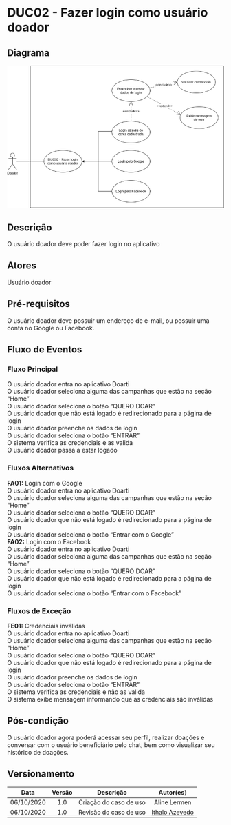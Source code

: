 # DUC02 - Fazer login como usuário doador  

## Diagrama  

![DUC02](../../../../assets/images/casosDeUso/DUC02.png)

## Descrição  

O usuário doador deve poder fazer login no aplicativo  
 
## Atores  

Usuário doador  

## Pré-requisitos

O usuário doador deve possuir um endereço de e-mail, ou possuir uma conta no Google ou Facebook.  

## Fluxo de Eventos  

### Fluxo Principal  

O usuário doador entra no aplicativo Doarti  
O usuário doador seleciona alguma das campanhas que estão na seção “Home”  
O usuário doador seleciona o botão “QUERO DOAR”  
O usuário doador que não está logado é redirecionado para a página de login  
O usuário doador preenche os dados de login  
O usuário doador seleciona o botão “ENTRAR”  
O sistema verifica as credenciais e as valida  
O usuário doador passa a estar logado  

### Fluxos Alternativos  

**FA01:** Login com o Google  
O usuário doador entra no aplicativo Doarti  
O usuário doador seleciona alguma das campanhas que estão na seção “Home”  
O usuário doador seleciona o botão “QUERO DOAR”  
O usuário doador que não está logado é redirecionado para a página de login  
O usuário doador seleciona o botão “Entrar com o Google”  
**FA02:** Login com o Facebook  
O usuário doador entra no aplicativo Doarti  
O usuário doador seleciona alguma das campanhas que estão na seção “Home”  
O usuário doador seleciona o botão “QUERO DOAR”  
O usuário doador que não está logado é redirecionado para a página de login  
O usuário doador seleciona o botão “Entrar com o Facebook”  


### Fluxos de Exceção  

**FE01:** Credenciais inválidas  
O usuário doador entra no aplicativo Doarti  
O usuário doador seleciona alguma das campanhas que estão na seção “Home”  
O usuário doador seleciona o botão “QUERO DOAR”  
O usuário doador que não está logado é redirecionado para a página de login  
O usuário doador preenche os dados de login  
O usuário doador seleciona o botão “ENTRAR”  
O sistema verifica as credenciais e não as valida  
O sistema exibe mensagem informando que as credenciais são inválidas  


## Pós-condição 

O usuário doador agora poderá acessar seu perfil, realizar doações e conversar com o usuário beneficiário pelo chat, bem como visualizar seu histórico de doações.

## Versionamento

|    Data    | Versão |                        Descrição                         |                            Autor(es)                             |
| :--------: | :----: | :------------------------------------------------------: | :--------------------------------------------------------------: |
| 06/10/2020 | 1.0 | Criação do caso de uso | Aline Lermen |
| 06/10/2020 | 1.0 | Revisão do caso de uso | [Ithalo Azevedo](https://github.com/ithaloazevedo) |
